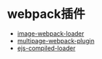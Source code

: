 # webpack插件

- [image-webpack-loader](https://github.com/tcoopman/image-webpack-loader)
- [multipage-webpack-plugin](https://github.com/mutualofomaha/multipage-webpack-plugin)
- [ejs-compiled-loader](https://github.com/bazilio91/ejs-compiled-loader)